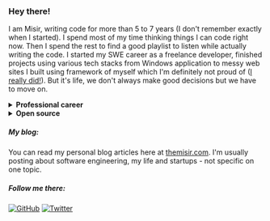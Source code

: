 ### Hey there!

I am Misir, writing code for more than 5 to 7 years (I don't remember exactly when I started). I spend most of my time thinking things I can code right now. Then I spend the rest to find a good playlist to listen while actually writing the code. I started my SWE career as a freelance developer, finished projects using various tech stacks from Windows application to messy web sites I built using framework of myself which I'm definitely not proud of ([I really did!](https://github.com/whilend/Superfast)). But it's life, we don't always make good decisions but we have to move on.

<details>
<summary><b>Professional career</b></summary>

The main jumpstart of my "professional" career started with me and a few other guys and gals together deciding to founding a startup. I spend most of my days and nights working on it, I left university to have more free time to laugh at memes and spend the rest to work on the project. I am not gonna lie, founding a company and running it was a hell a lot of stressful thing to deal with. Sometimes I wished I didn't commited at all into it. But after all I don't regret it, or any other decisions it might have lead to. It gave me lots of opportunities, I met lots of great people, had chance to say "hello" and sit on mute for hours on meetings with some popular VC firms and enterprises. I made up lots of friendships at that company. There was some moments with slight drama but that's also needed to add some spiciness to the life. It gave me chance to start my career from the top of the career ladder and see how things are going up there (stressful af). (todo: write a blog post to expand this story).

</details>

<details>
<summary><b>Open source</b></summary>

Aside from commercial involvement somehow I also got into working on various Open Source projects on various scales and had chance to met or interact with some awesome people from the community! If you ask me "how to start contributing to open source", I would say don't do it just for the sake of doing it. You won't enjoy the process. I started my open source involvement to speed up my own development process by fixing some issues on open source libraries I use. So instead of waiting days or months to get a fix I just worked on fixing it myself and proposed the changes.

Here's some of the remarkable contributions I'm proud to share: [dart-lang/pub#3007](https://github.com/dart-lang/pub/pull/3007), [hivedb/hive](https://github.com/hivedb/hive), aand that's it, It aint much but it's honest work. Aside from all of that I am currently working on various stuff which I can't talk about because of NDAs and the rest is just junk weekend projects. My current favourite programming language is - none. I don't like any of them, all of them have something that feels not complete or not usable for certain use cases. I just use whatever I want when I need one. But lately I usually pick one of those: C#, TypeScript, Dart, Golang, SQL, and belowed HTML.

</details>

##### My blog:

You can read my personal blog articles here at [themisir.com](https://themisir.com). I'm usually posting about software engineering, my life and startups - not specific on one topic.

##### Follow me there:

[![GitHub](https://img.shields.io/github/followers/themisir?style=social)](https://github.com/themisir)
[![Twitter](https://img.shields.io/twitter/follow/themisir?style=social)](https://twitter.com/themisir)

<br/>
<br/>
